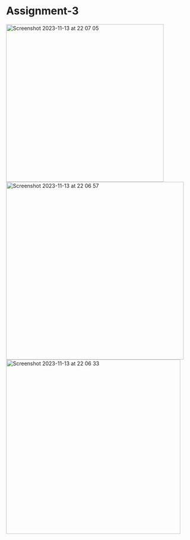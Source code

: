 # Assignment-3
<img width="424" alt="Screenshot 2023-11-13 at 22 07 05" src="https://github.com/Yagna-Patel/Assignment-3/assets/123590214/7dcce167-f01c-40ec-963d-1ead53791c69">
<img width="478" alt="Screenshot 2023-11-13 at 22 06 57" src="https://github.com/Yagna-Patel/Assignment-3/assets/123590214/1e1813c8-5124-417c-bc8a-df835fb2dc76">
<img width="469" alt="Screenshot 2023-11-13 at 22 06 33" src="https://github.com/Yagna-Patel/Assignment-3/assets/123590214/b251e615-0f98-4d38-bd24-4e399ac060de">
